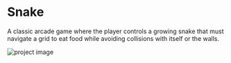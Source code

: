 # Snake

<!-- DESCRIPTION-START -->
A classic arcade game where the player controls a growing snake that must navigate a grid to eat food while avoiding collisions with itself or the walls.
<!-- DESCRIPTION-END -->

![project image](https://res.cloudinary.com/dwguf4w1t/image/upload/v1722453389/Portfolio%20Projects/snake-js_sak9ls.png)